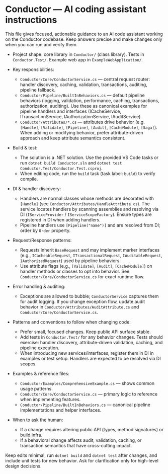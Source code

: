 <!-- Copilot instructions for Conductor repository -->
# Conductor — AI coding assistant instructions

This file gives focused, actionable guidance to an AI code assistant working on the Conductor codebase. Keep answers precise and make changes only when you can run and verify them.

- Project shape: core library in `Conductor/` (class library). Tests in `Conductor.Test/`. Example web app in `ExampleWebApplication/`.
- Key responsibilities:
  - `Conductor/Core/ConductorService.cs` — central request router: handler discovery, caching, validation, transactions, auditing, pipeline fallback.
  - `Conductor/Pipeline/BuiltInBehaviors.cs` — default pipeline behaviors (logging, validation, performance, caching, transactions, authorization, auditing). Use these as canonical examples for pipeline handlers and interfaces (ICacheService, ITransactionService, IAuthorizationService, IAuditService).
  - `Conductor/Attributes/*.cs` — attributes drive behavior (e.g. `[Handle]`, `[Validate]`, `[Pipeline]`, `[Audit]`, `[CacheModule]`, `[Saga]`). When adding or modifying behavior, prefer attribute-driven approach and keep attribute semantics consistent.

- Build & test:
  - The solution is a .NET solution. Use the provided VS Code tasks or run `dotnet build Conductor.sln` and `dotnet test Conductor.Test/Conductor.Test.csproj`.
  - When editing code, run the `build` task (task label: `build`) to verify compile.

- DI & handler discovery:
  - Handlers are normal classes whose methods are decorated with `[Handle]` (see `Conductor/Attributes/HandleAttribute.cs`). The service locates handlers by scanning assemblies and resolving via DI (`IServiceProvider` / `IServiceScopeFactory`). Ensure types are registered in DI when adding handlers.
  - Pipeline handlers use `[Pipeline("name")]` and are resolved from DI; order by `Order` property.

- Request/Response patterns:
  - Requests inherit `BaseRequest` and may implement marker interfaces (e.g., `ICacheableRequest`, `ITransactionalRequest`, `IAuditableRequest`, `IAuthorizedRequest`) used by pipeline behaviors.
  - Use attribute flags (e.g., `[Validate]`, `[Audit]`, `[CacheModule]`) on handler methods or classes to opt into behavior. See `Conductor/Core/ConductorService.cs` for exact runtime flow.

- Error handling & auditing:
  - Exceptions are allowed to bubble; `ConductorService` captures them for audit logging. If you change exception flow, update audit behavior in `Conductor/Attributes/AuditAttribute.cs` and `Conductor/Core/ConductorService.cs`.

- Patterns and conventions to follow when changing code:
  - Prefer small, focused changes. Keep public API surface stable.
  - Add tests in `Conductor.Test/` for any behavior changes. Tests should exercise: handler discovery, attribute-driven validation, caching, and pipeline execution.
  - When introducing new services/interfaces, register them in DI in examples or test setup. Handlers are expected to be resolved via DI scopes.

- Examples & reference files:
  - `Conductor/Examples/ComprehensiveExample.cs` — shows common usage patterns.
  - `Conductor/Core/ConductorService.cs` — primary logic to reference when implementing features.
  - `Conductor/Pipeline/BuiltInBehaviors.cs` — canonical pipeline implementations and helper interfaces.

- When to ask the human:
  - If a change requires altering public API (types, method signatures) or build infra. 
  - If a behavioral change affects audit, validation, caching, or transaction semantics that have cross-cutting impact.

Keep edits minimal, run `dotnet build` and `dotnet test` after changes, and include unit tests for new behavior. Ask for clarification only for high-level design decisions.
